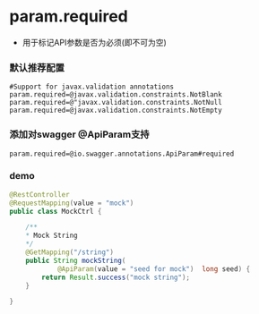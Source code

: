 # param.required

- 用于标记API参数是否为必须(即不可为空)

### 默认推荐配置

```properties
#Support for javax.validation annotations
param.required=@javax.validation.constraints.NotBlank
param.required=@"javax.validation.constraints.NotNull
param.required=@javax.validation.constraints.NotEmpty
```

### 添加对swagger @ApiParam支持

```properties
param.required=@io.swagger.annotations.ApiParam#required
```

### demo

```java
@RestController
@RequestMapping(value = "mock")
public class MockCtrl {

    /**
    * Mock String
    */
    @GetMapping("/string")
    public String mockString(
            @ApiParam(value = "seed for mock")  long seed) {
        return Result.success("mock string");
    }

}
```